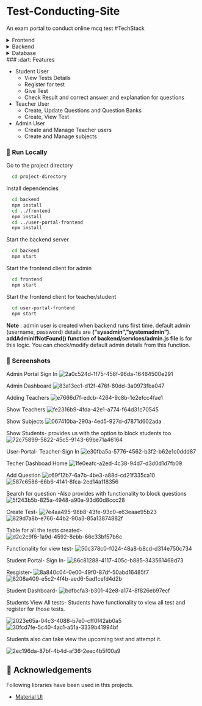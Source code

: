 # Test-Conducting-Site
An exam portal to conduct online mcq test
#TechStack
<details>
  <summary>Frontend</summary>
  <ul>
    <li><a href="https://reactjs.org/">React.js</a></li>
    <li><a href="https://www.mui.com">Material UI library</a></li>
    <li><a href="https://html.com/html5/">HTML 5</a></li>
    <li><a href="https://www.css3.com/">CSS 3</a></li>
  </ul>
</details>

<details>
  <summary>Backend</summary>
  <ul>
    <li><a href="https://www.nodejs.org">Node.js</a></li>
    <li><a href="https://www.expressjs.com/">Express.js</a></li>
  </ul>
</details>

<details>
<summary>Database</summary>
  <ul>
    <li><a href="https://www.mongodb.com/">MongoDB</a></li>
  </ul>
</details>
### :dart: Features

- Student User
  - View Tests Details
  - Register for test
  - Give Test
  - Check Result and correct answer and explanation for questions
- Teacher User
  - Create, Update Questions and Question Banks
  - Create, View Test
- Admin User
  - Create and Manage Teacher users
  - Create and Manage subjects

### :running: Run Locally
Go to the project directory

```bash
  cd project-directory
```

Install dependencies

```bash
  cd backend
  npm install
  cd ../frontend
  npm install
  cd ../user-portal-frontend
  npm install
```

Start the backend server

```bash
  cd backend
  npm start
```

Start the frontend client for admin

```bash
  cd frontend
  npm start
```

Start the frontend client for teacher/student

```bash
  cd user-portal-frontend
  npm start
```


<b>Note</b> : admin user is created when backend runs first time. default admin (username, password) details are <b>("sysadmin","systemadmin"). addAdminIfNotFound() function of backend/services/admin.js file </b> is for this logic. You can check/modify default admin details from this function.

### :running: Screenshots
Admin Portal Sign In
![2a0c524d-1f75-458f-96da-16464500e291](https://github.com/SaranshYadav/Test-Conducting-Site/assets/97433080/94967858-c29c-4173-8e32-4d22371baf18)

Admin Dashboard
![83a13ec1-d12f-476f-80dd-3a0973fba047](https://github.com/SaranshYadav/Test-Conducting-Site/assets/97433080/b522e686-cd6f-48e1-a43d-54d748d1a64a)

Adding Teachers
![e7666d7f-edcb-4264-9c8b-1e2efcc4fae1](https://github.com/SaranshYadav/Test-Conducting-Site/assets/97433080/c1015955-ad95-4f8a-a0e6-e2d1d7ba04c6)

Show Teachers
![fe2316b9-4fda-42e1-a774-f64d31c70545](https://github.com/SaranshYadav/Test-Conducting-Site/assets/97433080/5d3ebf85-4657-4d6c-82e2-5267051b31da)

Show Subjects
![067410ba-290a-4ed5-927d-d7871d602ada](https://github.com/SaranshYadav/Test-Conducting-Site/assets/97433080/b0527021-0c67-4988-babf-c1d0c2c93010)

Show Students- provides us with the option to block students too
![72c75899-5822-45c5-9143-69be71a46164](https://github.com/SaranshYadav/Test-Conducting-Site/assets/97433080/6a2f7b59-ecb6-41a3-b727-4d2657e46419)

User-Portal-
Teacher-Sign In
![e30fba5a-5776-4562-b3f2-b62e1c0ddd87](https://github.com/SaranshYadav/Test-Conducting-Site/assets/97433080/7bca8da0-217b-4b2f-bbac-c3ea58992180)

Techer Dashboad Home
![1fe0eafc-a2ed-4c38-94d7-d3d0d1d7fb09](https://github.com/SaranshYadav/Test-Conducting-Site/assets/97433080/6d89fd31-a2d3-4b9e-bbe9-3edb23f8ae8f)

Add Question
![c69f12b7-6a7b-4be3-a88d-cd21f335ca10](https://github.com/SaranshYadav/Test-Conducting-Site/assets/97433080/b67d8b91-bde8-4182-8c5f-d4ec237de7b0)
![587c6586-66b6-4141-8fca-2ed14a118356](https://github.com/SaranshYadav/Test-Conducting-Site/assets/97433080/3a454780-b771-4280-b410-7853c267b764)

Search for question -Also provides with functionality to block questions
![5f243b5b-825a-4948-a90a-93d60d8ccc28](https://github.com/SaranshYadav/Test-Conducting-Site/assets/97433080/6c443c78-d022-47c6-9e2c-3596548c545f)

Create Test-
![7e4aa495-98b8-43fe-93c0-e63eaae95b23](https://github.com/SaranshYadav/Test-Conducting-Site/assets/97433080/cab4e41c-00ae-45ac-a4f8-1c5e7c5712db)
![829d7a8b-e766-44b2-90a3-85a13874882f](https://github.com/SaranshYadav/Test-Conducting-Site/assets/97433080/d47c4cc2-90cf-47e1-a36e-b8b864954a23)

Table for all the tests created-
![d2c2c9f6-1a9d-4592-8ebb-66c33bf57b6c](https://github.com/SaranshYadav/Test-Conducting-Site/assets/97433080/4837aeb9-915d-4917-8b3e-8d2f169297c8)

Functionality for view test-
![50c378c0-f024-48a8-b8cd-d314e750c734](https://github.com/SaranshYadav/Test-Conducting-Site/assets/97433080/6dce0598-f5da-40e5-b6a9-b3ab87737b4d)

Student Portal-
Sign In-
![86c81288-4117-405c-b885-343561468d73](https://github.com/SaranshYadav/Test-Conducting-Site/assets/97433080/39640a5b-3915-4a79-ad09-63f402d0e6c2)

Resgister-
![8a840c04-0e00-49f0-87df-50abd16485f7](https://github.com/SaranshYadav/Test-Conducting-Site/assets/97433080/ba586aa5-3a8c-418f-99a7-7d553f04d530)
![8208a409-e5c2-4f4b-aed6-5ad1cefd4d2b](https://github.com/SaranshYadav/Test-Conducting-Site/assets/97433080/f5ba51c9-6f44-499a-8973-ee5d2e97f1b1)

Student Dashboard-
![bdfbcfa3-b301-42e8-a174-8f826eb97ecf](https://github.com/SaranshYadav/Test-Conducting-Site/assets/97433080/26b4b3f9-787b-423b-aa42-fb5f0a7873bd)

Students View All tests- Students have functionality to view all test and register for those tests.

![2023e65a-04c3-4088-b7e0-cff0f42ab0a5](https://github.com/SaranshYadav/Test-Conducting-Site/assets/97433080/b8903453-1933-42ef-be22-e544b6878fad)
![30fcd7fe-5c40-4ac1-a51a-3339b41994bf](https://github.com/SaranshYadav/Test-Conducting-Site/assets/97433080/da13da7c-0a2b-4df5-af77-2975e94d2a6a)

Students also can take view the upcoming test and attempt it.

![2ec196da-87bf-4b4d-af36-2eec4b5f00a9](https://github.com/SaranshYadav/Test-Conducting-Site/assets/97433080/e3d8b7f3-f6b5-4ddd-a986-b0578b472cb4)


## :gem: Acknowledgements
Following libraries have been used in this projects.

 - [Material UI](https://www.mui.com)
